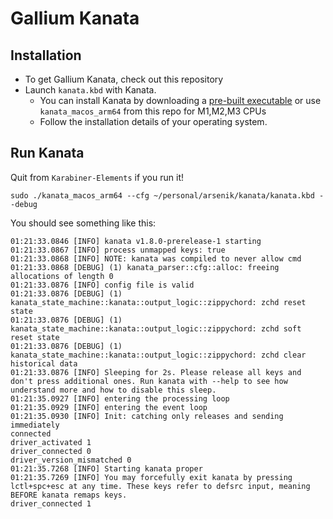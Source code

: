 Gallium Kanata
================================================================================

Installation
--------------------------------------------------------------------------------

- To get Gallium Kanata, check out this repository
- Launch `kanata.kbd` with Kanata.
  - You can install Kanata by downloading a
  [pre-built executable][Download Kanata] or use `kanata_macos_arm64` from this repo for M1,M2,M3 CPUs
  - Follow the installation details of your operating system.

## Run Kanata 

Quit from `Karabiner-Elements` if you run it!

`sudo ./kanata_macos_arm64 --cfg ~/personal/arsenik/kanata/kanata.kbd --debug`

You should see something like this: 

```
01:21:33.0846 [INFO] kanata v1.8.0-prerelease-1 starting
01:21:33.0867 [INFO] process unmapped keys: true
01:21:33.0868 [INFO] NOTE: kanata was compiled to never allow cmd
01:21:33.0868 [DEBUG] (1) kanata_parser::cfg::alloc: freeing allocations of length 0
01:21:33.0876 [INFO] config file is valid
01:21:33.0876 [DEBUG] (1) kanata_state_machine::kanata::output_logic::zippychord: zchd reset state
01:21:33.0876 [DEBUG] (1) kanata_state_machine::kanata::output_logic::zippychord: zchd soft reset state
01:21:33.0876 [DEBUG] (1) kanata_state_machine::kanata::output_logic::zippychord: zchd clear historical data
01:21:33.0876 [INFO] Sleeping for 2s. Please release all keys and don't press additional ones. Run kanata with --help to see how understand more and how to disable this sleep.
01:21:35.0927 [INFO] entering the processing loop
01:21:35.0929 [INFO] entering the event loop
01:21:35.0930 [INFO] Init: catching only releases and sending immediately
connected
driver_activated 1
driver_connected 0
driver_version_mismatched 0
01:21:35.7268 [INFO] Starting kanata proper
01:21:35.7269 [INFO] You may forcefully exit kanata by pressing lctl+spc+esc at any time. These keys refer to defsrc input, meaning BEFORE kanata remaps keys.
driver_connected 1
```

[Download Kanata]: https://github.com/jtroo/kanata/releases
